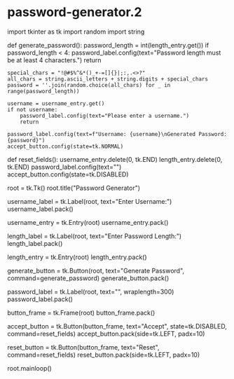 # password-generator.2
import tkinter as tk
import random
import string

def generate_password():
    password_length = int(length_entry.get())
    if password_length < 4:
        password_label.config(text="Password length must be at least 4 characters.")
        return

    special_chars = "!@#$%^&*()_+-=[]{}|;:,.<>?"
    all_chars = string.ascii_letters + string.digits + special_chars
    password = ''.join(random.choice(all_chars) for _ in range(password_length))
    
    username = username_entry.get()
    if not username:
        password_label.config(text="Please enter a username.")
        return
    
    password_label.config(text=f"Username: {username}\nGenerated Password: {password}")
    accept_button.config(state=tk.NORMAL)

def reset_fields():
    username_entry.delete(0, tk.END)
    length_entry.delete(0, tk.END)
    password_label.config(text="")
    accept_button.config(state=tk.DISABLED)

root = tk.Tk()
root.title("Password Generator")

username_label = tk.Label(root, text="Enter Username:")
username_label.pack()

username_entry = tk.Entry(root)
username_entry.pack()

length_label = tk.Label(root, text="Enter Password Length:")
length_label.pack()

length_entry = tk.Entry(root)
length_entry.pack()

generate_button = tk.Button(root, text="Generate Password", command=generate_password)
generate_button.pack()

password_label = tk.Label(root, text="", wraplength=300)
password_label.pack()

button_frame = tk.Frame(root)
button_frame.pack()

accept_button = tk.Button(button_frame, text="Accept", state=tk.DISABLED, command=reset_fields)
accept_button.pack(side=tk.LEFT, padx=10)

reset_button = tk.Button(button_frame, text="Reset", command=reset_fields)
reset_button.pack(side=tk.LEFT, padx=10)

root.mainloop()
